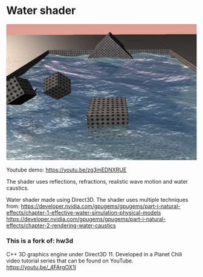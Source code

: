 # Water shader

![alt text](ScreenShot1.png)

Youtube demo: https://youtu.be/zg3mEDNXRUE

The shader uses reflections, refractions, realistic wave motion and water caustics.

Water shader made using Direct3D. The shader uses multiple techniques from:
https://developer.nvidia.com/gpugems/gpugems/part-i-natural-effects/chapter-1-effective-water-simulation-physical-models
https://developer.nvidia.com/gpugems/gpugems/part-i-natural-effects/chapter-2-rendering-water-caustics


### This is a fork of: hw3d
C++ 3D graphics engine under Direct3D 11. Developed in a Planet Chili video tutorial series that can be found on YouTube. https://youtu.be/_4FArgOX1I

